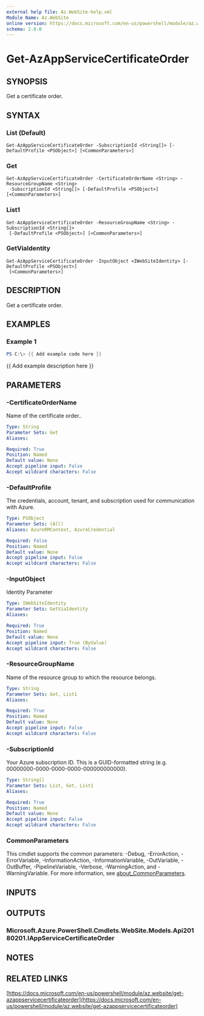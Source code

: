 ```yaml
---
external help file: Az.WebSite-help.xml
Module Name: Az.WebSite
online version: https://docs.microsoft.com/en-us/powershell/module/az.website/get-azappservicecertificateorder
schema: 2.0.0
---
```


# Get-AzAppServiceCertificateOrder

## SYNOPSIS
Get a certificate order.

## SYNTAX

### List (Default)
```
Get-AzAppServiceCertificateOrder -SubscriptionId <String[]> [-DefaultProfile <PSObject>] [<CommonParameters>]
```

### Get
```
Get-AzAppServiceCertificateOrder -CertificateOrderName <String> -ResourceGroupName <String>
 -SubscriptionId <String[]> [-DefaultProfile <PSObject>] [<CommonParameters>]
```

### List1
```
Get-AzAppServiceCertificateOrder -ResourceGroupName <String> -SubscriptionId <String[]>
 [-DefaultProfile <PSObject>] [<CommonParameters>]
```

### GetViaIdentity
```
Get-AzAppServiceCertificateOrder -InputObject <IWebSiteIdentity> [-DefaultProfile <PSObject>]
 [<CommonParameters>]
```

## DESCRIPTION
Get a certificate order.

## EXAMPLES

### Example 1
```powershell
PS C:\> {{ Add example code here }}
```

{{ Add example description here }}

## PARAMETERS

### -CertificateOrderName
Name of the certificate order..

```yaml
Type: String
Parameter Sets: Get
Aliases:

Required: True
Position: Named
Default value: None
Accept pipeline input: False
Accept wildcard characters: False
```

### -DefaultProfile
The credentials, account, tenant, and subscription used for communication with Azure.

```yaml
Type: PSObject
Parameter Sets: (All)
Aliases: AzureRMContext, AzureCredential

Required: False
Position: Named
Default value: None
Accept pipeline input: False
Accept wildcard characters: False
```

### -InputObject
Identity Parameter

```yaml
Type: IWebSiteIdentity
Parameter Sets: GetViaIdentity
Aliases:

Required: True
Position: Named
Default value: None
Accept pipeline input: True (ByValue)
Accept wildcard characters: False
```

### -ResourceGroupName
Name of the resource group to which the resource belongs.

```yaml
Type: String
Parameter Sets: Get, List1
Aliases:

Required: True
Position: Named
Default value: None
Accept pipeline input: False
Accept wildcard characters: False
```

### -SubscriptionId
Your Azure subscription ID.
This is a GUID-formatted string (e.g.
00000000-0000-0000-0000-000000000000).

```yaml
Type: String[]
Parameter Sets: List, Get, List1
Aliases:

Required: True
Position: Named
Default value: None
Accept pipeline input: False
Accept wildcard characters: False
```

### CommonParameters
This cmdlet supports the common parameters: -Debug, -ErrorAction, -ErrorVariable, -InformationAction, -InformationVariable, -OutVariable, -OutBuffer, -PipelineVariable, -Verbose, -WarningAction, and -WarningVariable. For more information, see [about_CommonParameters](http://go.microsoft.com/fwlink/?LinkID=113216).

## INPUTS

## OUTPUTS

### Microsoft.Azure.PowerShell.Cmdlets.WebSite.Models.Api20180201.IAppServiceCertificateOrder
## NOTES

## RELATED LINKS

[https://docs.microsoft.com/en-us/powershell/module/az.website/get-azappservicecertificateorder](https://docs.microsoft.com/en-us/powershell/module/az.website/get-azappservicecertificateorder)

